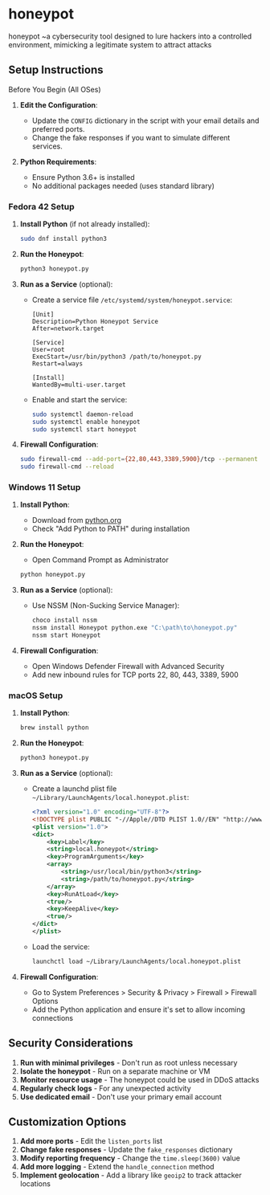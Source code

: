 # honeypot
honeypot ~a cybersecurity tool designed to lure hackers into a controlled environment, mimicking a legitimate system to attract attacks

## Setup Instructions
 Before You Begin (All OSes)

1. **Edit the Configuration**:
   - Update the `CONFIG` dictionary in the script with your email details and preferred ports.
   - Change the fake responses if you want to simulate different services.

2. **Python Requirements**:
   - Ensure Python 3.6+ is installed
   - No additional packages needed (uses standard library)

### Fedora 42 Setup

1. **Install Python** (if not already installed):
   ```bash
   sudo dnf install python3
   ```

2. **Run the Honeypot**:
   ```bash
   python3 honeypot.py
   ```

3. **Run as a Service** (optional):
   - Create a service file `/etc/systemd/system/honeypot.service`:
     ```
     [Unit]
     Description=Python Honeypot Service
     After=network.target

     [Service]
     User=root
     ExecStart=/usr/bin/python3 /path/to/honeypot.py
     Restart=always

     [Install]
     WantedBy=multi-user.target
     ```
   - Enable and start the service:
     ```bash
     sudo systemctl daemon-reload
     sudo systemctl enable honeypot
     sudo systemctl start honeypot
     ```

4. **Firewall Configuration**:
   ```bash
   sudo firewall-cmd --add-port={22,80,443,3389,5900}/tcp --permanent
   sudo firewall-cmd --reload
   ```

### Windows 11 Setup

1. **Install Python**:
   - Download from [python.org](https://www.python.org/downloads/windows/)
   - Check "Add Python to PATH" during installation

2. **Run the Honeypot**:
   - Open Command Prompt as Administrator
   ```cmd
   python honeypot.py
   ```

3. **Run as a Service** (optional):
   - Use NSSM (Non-Sucking Service Manager):
     ```cmd
     choco install nssm
     nssm install Honeypot python.exe "C:\path\to\honeypot.py"
     nssm start Honeypot
     ```

4. **Firewall Configuration**:
   - Open Windows Defender Firewall with Advanced Security
   - Add new inbound rules for TCP ports 22, 80, 443, 3389, 5900

### macOS Setup

1. **Install Python**:
   ```bash
   brew install python
   ```

2. **Run the Honeypot**:
   ```bash
   python3 honeypot.py
   ```

3. **Run as a Service** (optional):
   - Create a launchd plist file `~/Library/LaunchAgents/local.honeypot.plist`:
     ```xml
     <?xml version="1.0" encoding="UTF-8"?>
     <!DOCTYPE plist PUBLIC "-//Apple//DTD PLIST 1.0//EN" "http://www.apple.com/DTDs/PropertyList-1.0.dtd">
     <plist version="1.0">
     <dict>
         <key>Label</key>
         <string>local.honeypot</string>
         <key>ProgramArguments</key>
         <array>
             <string>/usr/local/bin/python3</string>
             <string>/path/to/honeypot.py</string>
         </array>
         <key>RunAtLoad</key>
         <true/>
         <key>KeepAlive</key>
         <true/>
     </dict>
     </plist>
     ```
   - Load the service:
     ```bash
     launchctl load ~/Library/LaunchAgents/local.honeypot.plist
     ```

4. **Firewall Configuration**:
   - Go to System Preferences > Security & Privacy > Firewall > Firewall Options
   - Add the Python application and ensure it's set to allow incoming connections

## Security Considerations

1. **Run with minimal privileges** - Don't run as root unless necessary
2. **Isolate the honeypot** - Run on a separate machine or VM
3. **Monitor resource usage** - The honeypot could be used in DDoS attacks
4. **Regularly check logs** - For any unexpected activity
5. **Use dedicated email** - Don't use your primary email account

## Customization Options

1. **Add more ports** - Edit the `listen_ports` list
2. **Change fake responses** - Update the `fake_responses` dictionary
3. **Modify reporting frequency** - Change the `time.sleep(3600)` value
4. **Add more logging** - Extend the `handle_connection` method
5. **Implement geolocation** - Add a library like `geoip2` to track attacker locations
